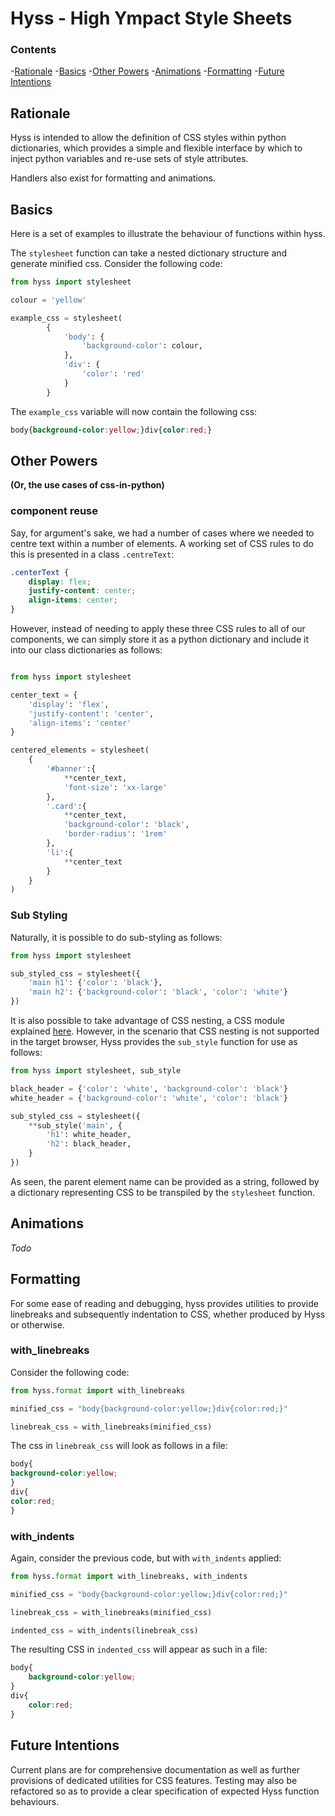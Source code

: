 # Hyss - High Ympact Style Sheets

### Contents

-[Rationale](#rationale)
-[Basics](#basics)
-[Other Powers](#other-powers)
-[Animations](#animations)
-[Formatting](#formatting)
-[Future Intentions](#future-intentions)

## Rationale

Hyss is intended to allow the definition of CSS styles within python 
dictionaries, which provides a simple and flexible interface by which to 
inject python variables and re-use sets of style attributes.

Handlers also exist for formatting and animations.

## Basics

Here is a set of examples to illustrate the behaviour of functions within 
hyss. 

The `stylesheet` function can take a nested dictionary structure and 
generate minified css. Consider the following code:

```python
from hyss import stylesheet

colour = 'yellow'

example_css = stylesheet(
        {
            'body': {
                'background-color': colour,
            }, 
            'div': {
                'color': 'red'
            }
        }
```

The `example_css` variable will now contain the following css:

```css
body{background-color:yellow;}div{color:red;}
```

## Other Powers
**(Or, the use cases of css-in-python)**

### component reuse 

Say, for argument's sake, we had a number of cases where we needed to
centre text within a number of elements. A working set of CSS rules to do 
this is presented in a class `.centreText`:

```css
.centerText {
    display: flex;
    justify-content: center;
    align-items: center;
}
```

However, instead of needing to apply these three CSS rules to all of our
components, we can simply store it as a python dictionary and include it 
into our class dictionaries as follows:

```python 

from hyss import stylesheet

center_text = {
    'display': 'flex', 
    'justify-content': 'center', 
    'align-items': 'center'
}

centered_elements = stylesheet(
    {
        '#banner':{ 
            **center_text, 
            'font-size': 'xx-large'
        },
        '.card':{ 
            **center_text, 
            'background-color': 'black', 
            'border-radius': '1rem'
        },
        'li':{ 
            **center_text 
        }
    }
)

```

### Sub Styling

Naturally, it is possible to do sub-styling as follows:

```python 
from hyss import stylesheet

sub_styled_css = stylesheet({
    'main h1': {'color': 'black'},
    'main h2': {'background-color': 'black', 'color': 'white'}
})
```

It is also possible to take advantage of CSS nesting, a CSS module explained
[here](https://developer.mozilla.org/en-US/docs/Web/CSS/CSS_nesting).
However, in the scenario that CSS nesting is not supported in the target 
browser, Hyss provides the `sub_style` function for use as follows:

```python 
from hyss import stylesheet, sub_style

black_header = {'color': 'white', 'background-color': 'black'}
white_header = {'background-color': 'white', 'color': 'black'}

sub_styled_css = stylesheet({
    **sub_style('main', {
        'h1': white_header,
        'h2': black_header,
    }
})

```

As seen, the parent element name can be provided as a string, followed by a
dictionary representing CSS to be transpiled by the `stylesheet` function.

## Animations 

*Todo*

## Formatting

For some ease of reading and debugging, hyss provides utilities to provide 
linebreaks and subsequently indentation to CSS, whether produced by Hyss or 
otherwise.

### with_linebreaks

Consider the following code:

```python
from hyss.format import with_linebreaks

minified_css = "body{background-color:yellow;}div{color:red;}"

linebreak_css = with_linebreaks(minified_css)
```

The css in `linebreak_css` will look as follows in a file:

```css
body{
background-color:yellow;
}
div{
color:red;
}

```

### with_indents

Again, consider the previous code, but with `with_indents` applied:

```python
from hyss.format import with_linebreaks, with_indents

minified_css = "body{background-color:yellow;}div{color:red;}"

linebreak_css = with_linebreaks(minified_css)

indented_css = with_indents(linebreak_css)
```

The resulting CSS in `indented_css` will appear as such in a file:

```css
body{
    background-color:yellow;
}
div{
    color:red;
}
```

## Future Intentions 

Current plans are for comprehensive documentation as well as further
provisions of dedicated utilities for CSS features. 
Testing may also be refactored so as to provide a clear specification of 
expected Hyss function behaviours.

